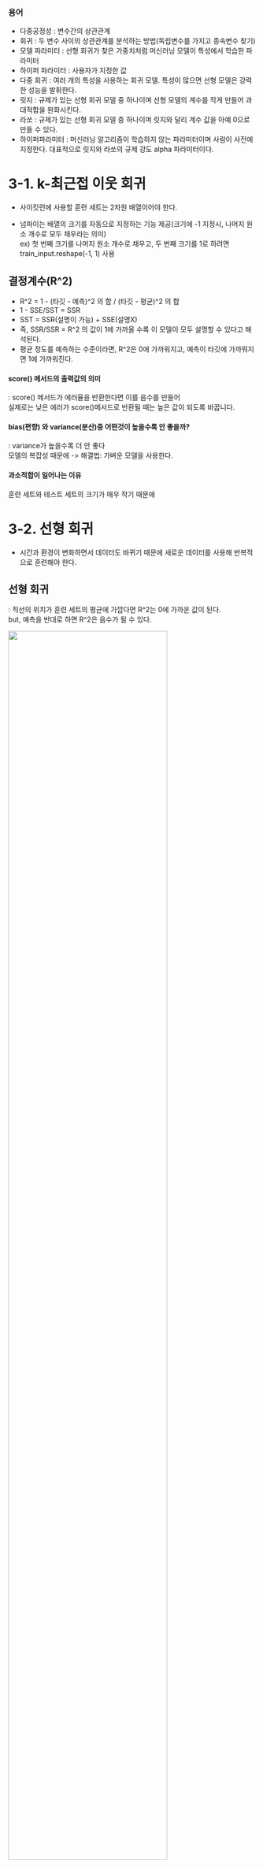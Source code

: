 ### 용어
- 다중공정성 : 변수간의 상관관계
- 회귀 : 두 변수 사이의 상관관계를 분석하는 방법(독립변수를 가지고 종속변수 찾기)
- 모델 파라미터 : 선형 회귀가 찾은 가중치처럼 머신러닝 모델이 특성에서 학습한 파라미터
- 하이퍼 파라미터 : 사용자가 지정한 값
- 다중 회귀 : 여러 개의 특성을 사용하는 회귀 모델. 특성이 많으면 선형 모델은 강력한 성능을 발휘한다.
- 릿지 : 규제가 있는 선형 회귀 모델 중 하나이며 선형 모델의 계수를 작게 만들어 과대적합을 완화시킨다.
- 라쏘 : 규제가 있는 선형 회귀 모델 중 하나이며 릿지와 달리 계수 값을 아예 0으로 만들 수 있다.
- 하이퍼파라미터 : 머신러닝 알고리즘이 학습하지 않는 파라미터이며 사람이 사전에 지정한다. 대표적으로 릿지와 라쏘의 규제 강도 alpha 파라미터이다.

# 3-1. k-최근접 이웃 회귀  

- 사이킷런에 사용할 훈련 세트는 2차원 배열이어야 한다.  

- 넘파이는 배열의 크기를 자동으로 지정하는 기능 제공(크기에 -1 지정시, 나머지 원소 개수로 모두 채우라는 의미)  
  ex) 첫 번째 크기를 나머지 원소 개수로 채우고, 두 번째 크기를 1로 하려면 train_input.reshape(-1, 1) 사용

## 결정계수(R^2)
- R^2 = 1 - (타깃 - 예측)^2 의 합 / (타깃 - 평균)^2 의 합
- 1 - SSE/SST = SSR
- SST = SSR(설명이 가능) + SSE(설명X)
- 즉, SSR/SSR = R^2 의 값이 1에 가까울 수록 이 모델이 모두 설명할 수 있다고 해석된다.
- 평균 정도를 예측하는 수준이라면, R^2은 0에 가까워지고, 예측이 타깃에 가까워지면 1에 가까워진다.
  
#### score() 메서드의 출력값의 의미  
: score() 메서드가 에러율을 반환한다면 이를 음수를 만들어  
실제로는 낮은 에러가 score()메서드로 반환될 때는 높은 값이 되도록 바꿉니다.

#### bias(편향) 와 variance(분산)중 어떤것이 높을수록 안 좋을까?
: variance가 높을수록 더 안 좋다  
모델의 복잡성 때문에 -> 해결법: 가벼운 모델을 사용한다. 

#### 과소적합이 일어나는 이유
훈련 세트와 테스트 세트의 크기가 매우 작기 때문에


# 3-2. 선형 회귀
- 시간과 환경이 변화하면서 데이터도 바뀌기 때문에 새로운 데이터를 사용해 반복적으로 훈련해야 한다.

## 선형 회귀  
: 직선의 위치가 훈련 세트의 평균에 가깝다면 R^2는 0에 가까운 값이 된다.  
but, 예측을 반대로 하면 R^2은 음수가 될 수 있다. 

<img width="80%" src="https://github.com/kw-chi-community/CHIC_24_machine-learning-study/assets/73346564/0e444b61-72f8-4784-a987-70a7de402400"/>

- LinearRegression 클래스가 찾은 기울기 a 와 y절편 b는 lr 객체의 coef_ 와 intercept_ 속성에 저장되어 있다.
- coef_ 속성 이름에서 알 수 있듯이 머신러닝에서 기울기를 종종 계수(coefficient) 또는 가중치(weigt)라고 부른다.

## 다항 회귀
: 다항식을 사용하여 특성과 타깃 사이의 관계를 나타낸다. 이 함수는 비선형일 수 있지만 선형 회귀로 표현할 수 있다. 
- 2차 방정식의 그래프를 그리려면 제곱한 항이 훈련 세트에 추가 되어야 한다.  
ex. 원래 특성인 길이를 제곱하여 추가했기 때문에 훈련 세트와 테스트 세트 모두 열이 2개로 늘어났다.  
주목할 점은, 2차 방정식 그래프를 찾기 위해 훈련 세트에 제곱 항을 추가했지만, 타깃값은 그대로 사용한다는 것이다. 목표하는 값은 어떤 그래프를 훈련하든지 바꿀 필요가 없다. 단, 제곱한 값과 원래 길이를 함께 넣어주어야 한다. 

> #### 2차 방정식도 선형 회귀라고 하나요?
> 제곱한 길이를 간단히 다른 변수로 치환하여서 진행하면 선형 관계로 표현 할 수 있다.

# 3-3 특성 공학과 규제  
- 특성이 많은 고차원에서는 선형 회귀가 매우 복잡한 모델이 될 수 있다.
> #### include_bias = False 는 꼭 지정해야 하는지?
> include_bias = False로 지정하지 않아도 사이킷런 모델은 자동으로 특성에 추가된 절편 항을 무시

#### 릿지(Ridge)
: 릿지는 계수를 제곱한 값을 기준으로 규제를 적용

#### 라쏘(Lasso)
: 라쏘는 계수의 절댓값을 기준으로 규제를 적용

> 일반적으로, 릿지를 더 선호한다.  
> 두 알고리즘 모두 계수의 크기를 줄이지만, 라쏘의 경우 아예 0으로 만들 수 있기 떄문이다.  
> 이러한 라쏘의 특징 때문에 라쏘 모델을 유용한 특성을 골라내는 용도로도 사용할 수 있다.


# 질문

#### Q.길이를 제곱하면 선형적인가?
A. 선형적이다-> 직선형태로 선형적으로 표현.
각각의 변수를 더하기 및 빼기로 표현, 모든 식을 선형결합으로 표현. 선형적이어야 한다.

제곱하는 것-> 하나의 변수로 대체를 하면 선형 결합인 것이다. 
루트, 로그 -> 대체하는 순간 값이 꼬이게 된다. 

샘플 개수보다 특성이 많다는 것 : 샘플 : row , 특성 : column(열)
-> 데이터의 개수보다 특성이 많다
행의 개수보다 열의 개수가 많다(가로가 엄청 긴 직사각형)

##### -  샘플 개수가 특성보다 많아야한다. 그러지 않으면 왜곡된 정보가 나올 수 있기 때문에


#### Q. 제곱하면 0 아래로 안 내려가는지
A. 내려갈 수는 있지만 이 상황에서는 안 내려가는게 최선의 방식이다.

#### Q. 특성에 대한 부분에 대한 질문
A. 타깃-> 종속변수 / 특성 -> 독립변수 

##### - 선형회귀란, 여러개의 독립변수를 이용해서 하나의 종속변수를 맞추는 것


#### Q. numpy 와 pandas 차이
A. numpy는 array 행렬연산. pandas는 dataframe 

#### Q. 제곱하면 왜곡되지 않는지
A. 그렇기에 scaling을 사용한다. 
